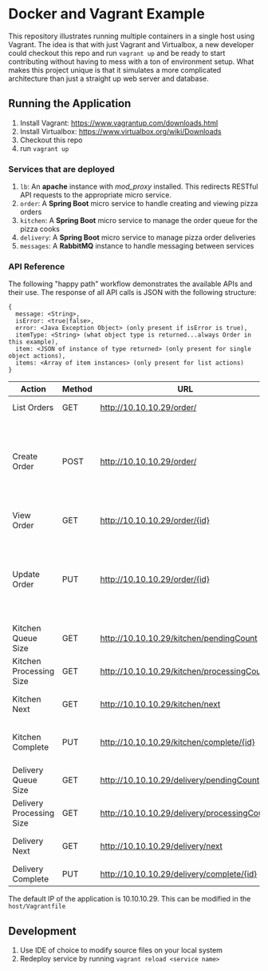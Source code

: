 # Docker and Vagrant Example

This repository illustrates running multiple containers in a single host using Vagrant. The idea is that with just Vagrant and Virtualbox, a new developer could checkout this repo and run `vagrant up` and be ready to start contributing without having to mess with a ton of environment setup. What makes this project unique is that it simulates a more complicated architecture than just a straight up web server and database.

## Running the Application

1. Install Vagrant: https://www.vagrantup.com/downloads.html
1. Install Virtualbox: https://www.virtualbox.org/wiki/Downloads
1. Checkout this repo
1. run `vagrant up`

### Services that are deployed

1. `lb`: An **apache** instance with *mod_proxy* installed. This redirects RESTful API requests to the appropriate micro service.
1. `order`: A **Spring Boot** micro service to handle creating and viewing pizza orders
1. `kitchen`: A **Spring Boot** micro service to manage the order queue for the pizza cooks
1. `delivery`: A **Spring Boot** micro service to manage pizza order deliveries
1. `messages`: A **RabbitMQ** instance to handle messaging between services

### API Reference

The following "happy path" workflow demonstrates the available APIs and their use. The response of all API calls is JSON with the following structure:

```
{
  message: <String>,
  isError: <true|false>,
  error: <Java Exception Object> (only present if isError is true),
  itemType: <String> (what object type is returned...always Order in this example),
  item: <JSON of instance of type returned> (only present for single object actions),
  items: <Array of item instances> (only present for list actions)
}
```

Action                  |Method|URL                                        |Description                      |Arguments
---|---|---|---|---
List Orders             |GET   |http://10.10.10.29/order/                  |Lists all orders                 |
Create Order            |POST  |http://10.10.10.29/order/                  |Create a new order               |`{`<br>&nbsp;&nbsp;`"customerName": "Scott Stevenson",`<br>&nbsp;&nbsp;`"customerEmail": "sstevenson@credera.com",`<br>&nbsp;&nbsp;`"customerPhone": "713-555-1234",`<br>&nbsp;&nbsp;`"orderTotal": 24.65`<br>&nbsp;&nbsp;`}`
View Order              |GET   |http://10.10.10.29/order/{id}              |Retrieve single order by ID      |
Update Order            |PUT   |http://10.10.10.29/order/{id}              |                                 |`{`<br>&nbsp;&nbsp;`"customerName": "Scott Stevenson",`<br>&nbsp;&nbsp;`"customerEmail": "sstevenson@credera.com",`<br>&nbsp;&nbsp;`"customerPhone": "713-555-1234",`<br>&nbsp;&nbsp;`"orderTotal": 24.65`<br>&nbsp;&nbsp;`}`
Kitchen Queue Size      |GET   |http://10.10.10.29/kitchen/pendingCount    |Number of orders to bake         |
Kitchen Processing Size |GET   |http://10.10.10.29/kitchen/processingCount |Number of orders baking          |
Kitchen Next            |GET   |http://10.10.10.29/kitchen/next            |Pull next order to bake          |
Kitchen Complete        |PUT   |http://10.10.10.29/kitchen/complete/{id}   |Mark as baked, ready for delivery|
Delivery Queue Size     |GET   |http://10.10.10.29/delivery/pendingCount   |Number of orders to deliver      |
Delivery Processing Size|GET   |http://10.10.10.29/delivery/processingCount|Number of orders out for delivery|
Delivery Next           |GET   |http://10.10.10.29/delivery/next           |Pull next order to deliver       |
Delivery Complete       |PUT   |http://10.10.10.29/delivery/complete/{id}  |Mark as complete                 |

The default IP of the application is 10.10.10.29. This can be modified in the `host/Vagrantfile`

## Development

1. Use IDE of choice to modify source files on your local system
1. Redeploy service by running `vagrant reload <service name>`
